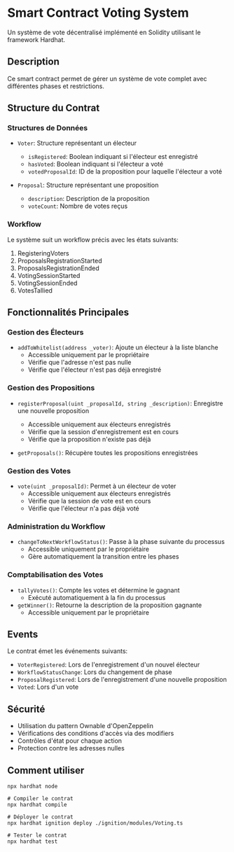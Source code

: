 # Smart Contract Voting System

Un système de vote décentralisé implémenté en Solidity utilisant le framework Hardhat.

## Description

Ce smart contract permet de gérer un système de vote complet avec différentes phases et restrictions.

## Structure du Contrat

### Structures de Données

- `Voter`: Structure représentant un électeur

  - `isRegistered`: Boolean indiquant si l'électeur est enregistré
  - `hasVoted`: Boolean indiquant si l'électeur a voté
  - `votedProposalId`: ID de la proposition pour laquelle l'électeur a voté

- `Proposal`: Structure représentant une proposition

  - `description`: Description de la proposition
  - `voteCount`: Nombre de votes reçus

### Workflow

Le système suit un workflow précis avec les états suivants:

1. RegisteringVoters
2. ProposalsRegistrationStarted
3. ProposalsRegistrationEnded
4. VotingSessionStarted
5. VotingSessionEnded
6. VotesTallied

## Fonctionnalités Principales

### Gestion des Électeurs

- `addToWhitelist(address _voter)`: Ajoute un électeur à la liste blanche
  - Accessible uniquement par le propriétaire
  - Vérifie que l'adresse n'est pas nulle
  - Vérifie que l'électeur n'est pas déjà enregistré

### Gestion des Propositions

- `registerProposal(uint _proposalId, string _description)`: Enregistre une nouvelle proposition

  - Accessible uniquement aux électeurs enregistrés
  - Vérifie que la session d'enregistrement est en cours
  - Vérifie que la proposition n'existe pas déjà

- `getProposals()`: Récupère toutes les propositions enregistrées

### Gestion des Votes

- `vote(uint _proposalId)`: Permet à un électeur de voter
  - Accessible uniquement aux électeurs enregistrés
  - Vérifie que la session de vote est en cours
  - Vérifie que l'électeur n'a pas déjà voté

### Administration du Workflow

- `changeToNextWorkflowStatus()`: Passe à la phase suivante du processus
  - Accessible uniquement par le propriétaire
  - Gère automatiquement la transition entre les phases

### Comptabilisation des Votes

- `tallyVotes()`: Compte les votes et détermine le gagnant
  - Exécuté automatiquement à la fin du processus
- `getWinner()`: Retourne la description de la proposition gagnante
  - Accessible uniquement par le propriétaire

## Events

Le contrat émet les événements suivants:

- `VoterRegistered`: Lors de l'enregistrement d'un nouvel électeur
- `WorkflowStatusChange`: Lors du changement de phase
- `ProposalRegistered`: Lors de l'enregistrement d'une nouvelle proposition
- `Voted`: Lors d'un vote

## Sécurité

- Utilisation du pattern Ownable d'OpenZeppelin
- Vérifications des conditions d'accès via des modifiers
- Contrôles d'état pour chaque action
- Protection contre les adresses nulles

## Comment utiliser

```shell
npx hardhat node

# Compiler le contrat
npx hardhat compile

# Déployer le contrat
npx hardhat ignition deploy ./ignition/modules/Voting.ts

# Tester le contrat
npx hardhat test
```

